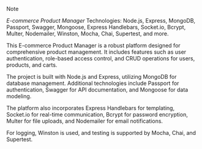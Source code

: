 > [!NOTE]
> *E-commerce Product Manager*
Technologies: Node.js, Express, MongoDB, Passport, Swagger, Mongoose, Express Handlebars, Socket.io, Bcrypt, Multer, Nodemailer, Winston, Mocha, Chai, Supertest, and more.

This E-commerce Product Manager is a robust platform designed for comprehensive product management. It includes features such as user authentication, role-based access control, and CRUD operations for users, products, and carts.

The project is built with Node.js and Express, utilizing MongoDB for database management. Additional technologies include Passport for authentication, Swagger for API documentation, and Mongoose for data modeling.

The platform also incorporates Express Handlebars for templating, Socket.io for real-time communication, Bcrypt for password encryption, Multer for file uploads, and Nodemailer for email notifications.

For logging, Winston is used, and testing is supported by Mocha, Chai, and Supertest.
